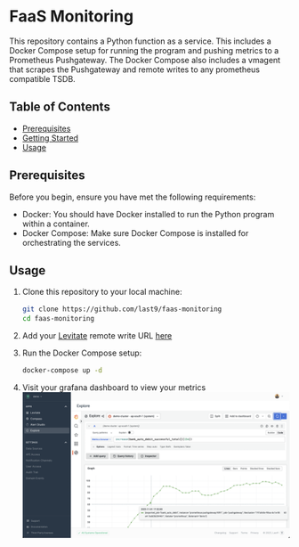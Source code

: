 # FaaS Monitoring

This repository contains a Python function as a service. This includes a Docker Compose setup for running the program and pushing metrics to a Prometheus Pushgateway. The Docker Compose also includes a vmagent that scrapes the Pushgateway and remote writes to any prometheus compatible TSDB.

## Table of Contents

- [Prerequisites](#prerequisites)
- [Getting Started](#getting-started)
- [Usage](#usage)

## Prerequisites

Before you begin, ensure you have met the following requirements:

- Docker: You should have Docker installed to run the Python program within a container.
- Docker Compose: Make sure Docker Compose is installed for orchestrating the services.

## Usage

1. Clone this repository to your local machine:

   ```bash
   git clone https://github.com/last9/faas-monitoring
   cd faas-monitoring
   ```
2. Add your [Levitate](https://last9.io/levitate-tsdb/) remote write URL [here](https://github.com/last9/faas-monitoring/blob/c7d7ffb43bb19aeb90a0490136176bd1849439ed/docker-compose.yaml#L40)
3. Run the Docker Compose setup:
    ```bash
    docker-compose up -d  
    ```
4. Visit your grafana dashboard to view your metrics
   ![Function as a service Monitoring](./assets/img/explore.png "FaaS Monitoring")
